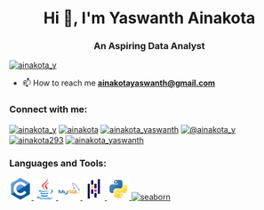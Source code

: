 <h1 align="center">Hi 👋, I'm Yaswanth Ainakota</h1>
<h3 align="center">An Aspiring Data Analyst</h3>

<p align="left"> <a href="https://twitter.com/ainakota_y" target="blank"><img src="https://img.shields.io/twitter/follow/ainakota_y?logo=twitter&style=for-the-badge" alt="ainakota_y" /></a> </p>

- 📫 How to reach me **ainakotayaswanth@gmail.com**

<h3 align="left">Connect with me:</h3>
<p align="left">
<a href="https://twitter.com/ainakota_y" target="blank"><img align="center" src="https://raw.githubusercontent.com/rahuldkjain/github-profile-readme-generator/master/src/images/icons/Social/twitter.svg" alt="ainakota_y" height="30" width="40" /></a>
<a href="https://linkedin.com/in/ainakota" target="blank"><img align="center" src="https://raw.githubusercontent.com/rahuldkjain/github-profile-readme-generator/master/src/images/icons/Social/linked-in-alt.svg" alt="ainakota" height="30" width="40" /></a>
<a href="https://instagram.com/ainakota_yaswanth" target="blank"><img align="center" src="https://raw.githubusercontent.com/rahuldkjain/github-profile-readme-generator/master/src/images/icons/Social/instagram.svg" alt="ainakota_yaswanth" height="30" width="40" /></a>
<a href="https://medium.com/@ainakota_y" target="blank"><img align="center" src="https://raw.githubusercontent.com/rahuldkjain/github-profile-readme-generator/master/src/images/icons/Social/medium.svg" alt="@ainakota_y" height="30" width="40" /></a>
<a href="https://www.codechef.com/users/ainakota293" target="blank"><img align="center" src="https://cdn.jsdelivr.net/npm/simple-icons@3.1.0/icons/codechef.svg" alt="ainakota293" height="30" width="40" /></a>
<a href="https://auth.geeksforgeeks.org/user/ainakota_yaswanth" target="blank"><img align="center" src="https://raw.githubusercontent.com/rahuldkjain/github-profile-readme-generator/master/src/images/icons/Social/geeks-for-geeks.svg" alt="ainakota_yaswanth" height="30" width="40" /></a>
</p>

<h3 align="left">Languages and Tools:</h3>
<p align="left"> <a href="https://www.cprogramming.com/" target="_blank" rel="noreferrer"> <img src="https://raw.githubusercontent.com/devicons/devicon/master/icons/c/c-original.svg" alt="c" width="40" height="40"/> </a> <a href="https://www.java.com" target="_blank" rel="noreferrer"> <img src="https://raw.githubusercontent.com/devicons/devicon/master/icons/java/java-original.svg" alt="java" width="40" height="40"/> </a> <a href="https://www.mysql.com/" target="_blank" rel="noreferrer"> <img src="https://raw.githubusercontent.com/devicons/devicon/master/icons/mysql/mysql-original-wordmark.svg" alt="mysql" width="40" height="40"/> </a> <a href="https://pandas.pydata.org/" target="_blank" rel="noreferrer"> <img src="https://raw.githubusercontent.com/devicons/devicon/2ae2a900d2f041da66e950e4d48052658d850630/icons/pandas/pandas-original.svg" alt="pandas" width="40" height="40"/> </a> <a href="https://www.python.org" target="_blank" rel="noreferrer"> <img src="https://raw.githubusercontent.com/devicons/devicon/master/icons/python/python-original.svg" alt="python" width="40" height="40"/> </a> <a href="https://seaborn.pydata.org/" target="_blank" rel="noreferrer"> <img src="https://seaborn.pydata.org/_images/logo-mark-lightbg.svg" alt="seaborn" width="40" height="40"/> </a> </p>
